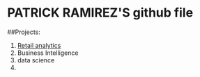 # PATRICK RAMIREZ'S github file
##Projects: 

1. [Retail analytics](https://linkmehere.com)
2. Business Intelligence
3. data science
4. 


